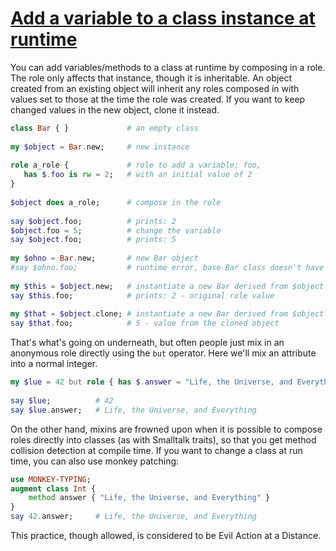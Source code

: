 [1]: https://rosettacode.org/wiki/Add_a_variable_to_a_class_instance_at_runtime

# [Add a variable to a class instance at runtime][1]

You can add variables/methods to a class at runtime by composing in a role. The role only affects that instance, though it is inheritable. An object created from an existing object will inherit any roles composed in with values set to those at the time the role was created. If you want to keep changed values in the new object, clone it instead.

```raku
class Bar { }             # an empty class
 
my $object = Bar.new;     # new instance
 
role a_role {             # role to add a variable: foo,
   has $.foo is rw = 2;   # with an initial value of 2
}
 
$object does a_role;      # compose in the role
 
say $object.foo;          # prints: 2
$object.foo = 5;          # change the variable
say $object.foo;          # prints: 5
 
my $ohno = Bar.new;       # new Bar object
#say $ohno.foo;           # runtime error, base Bar class doesn't have the variable foo
 
my $this = $object.new;   # instantiate a new Bar derived from $object
say $this.foo;            # prints: 2 - original role value
 
my $that = $object.clone; # instantiate a new Bar derived from $object copying any variables
say $that.foo;            # 5 - value from the cloned object
```


That's what's going on underneath, but often people just mix in an anonymous role directly using the `but` operator. Here we'll mix an attribute into a normal integer.

```raku
my $lue = 42 but role { has $.answer = "Life, the Universe, and Everything" }
 
say $lue;          # 42
say $lue.answer;   # Life, the Universe, and Everything
```


On the other hand, mixins are frowned upon when it is possible to compose roles directly into classes (as with Smalltalk traits), so that you get method collision detection at compile time. If you want to change a class at run time, you can also use monkey patching:

```raku
use MONKEY-TYPING;
augment class Int {
    method answer { "Life, the Universe, and Everything" }
}
say 42.answer;     # Life, the Universe, and Everything
```


This practice, though allowed, is considered to be Evil Action at a Distance.